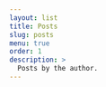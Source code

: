 ```yaml
---
layout: list
title: Posts
slug: posts
menu: true
order: 1
description: >
  Posts by the author.
---
```

